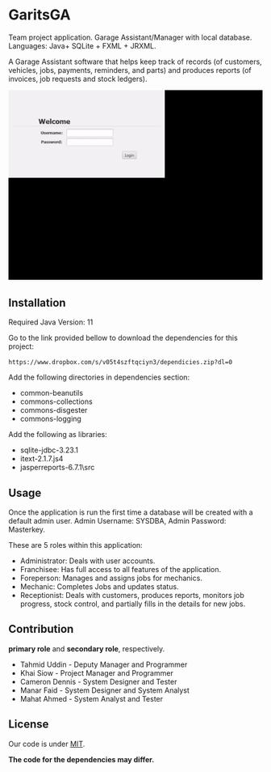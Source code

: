 # GaritsGA

Team project application. Garage Assistant/Manager with local database. Languages: Java+ SQLite + FXML + JRXML. 

A Garage Assistant software that helps keep track of records (of customers, vehicles, jobs, payments, reminders, and parts) and produces reports (of invoices, job requests and stock ledgers). 

![](garits_preview.gif)

## Installation

Required Java Version: 11

Go to the link provided bellow to download the dependencies for this project:

```dependencies
https://www.dropbox.com/s/v05t4szftqciyn3/dependicies.zip?dl=0
```

Add the following directories in dependencies section:
- common-beanutils
- commons-collections
- commons-disgester
- commons-logging

Add the following as libraries:
- sqlite-jdbc-3.23.1
- itext-2.1.7.js4
- jasperreports-6.7.1\src

## Usage

Once the application is run the first time a database will be created with a default admin user. Admin Username: SYSDBA, Admin Password: Masterkey.

These are 5 roles within this application:
- Administrator: Deals with user accounts.
- Franchisee: Has full access to all features of the application.
- Foreperson: Manages and assigns jobs for mechanics.
- Mechanic: Completes Jobs and updates status.
- Receptionist: Deals with customers, produces reports, monitors job progress, stock control, and partially fills in the details for new jobs.

## Contribution

__primary role__ and __secondary role__, respectively.

- Tahmid Uddin - Deputy Manager and Programmer
- Khai Siow - Project Manager and Programmer
- Cameron Dennis - System Designer and Tester
- Manar Faid - System Designer and System Analyst
- Mahat Ahmed - System Analyst and Tester

## License
Our code is under [MIT](https://choosealicense.com/licenses/mit/).

__The code for the dependencies may differ.__
